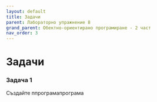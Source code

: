 ```yaml
---
layout: default
title: Задачи
parent: Лабораторно упражнение 8
grand_parent: Обектно-ориентирано програмиране - 2 част
nav_order: 3
---
```


# Задачи

### Задача 1

Създайте ппрограмапрограма
